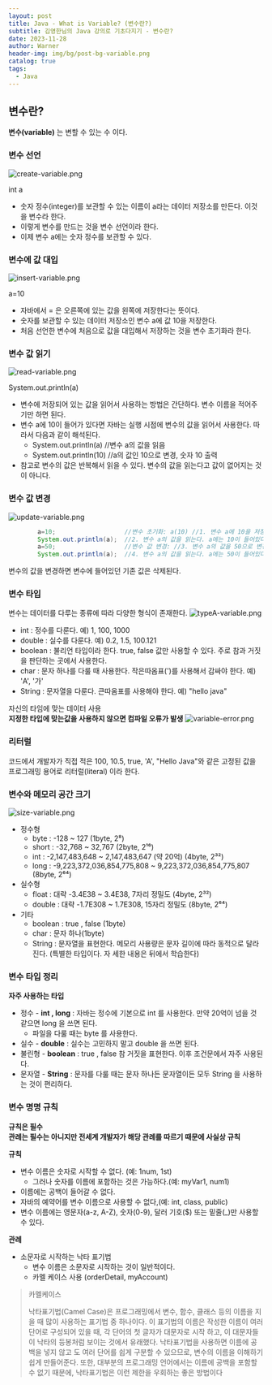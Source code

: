 ```yaml
---
layout: post
title: Java - What is Variable? (변수란?)
subtitle: 김영한님의 Java 강의로 기초다지기 - 변수란?
date: 2023-11-28
author: Warner
header-img: img/bg/post-bg-variable.png
catalog: true
tags:
  - Java
---
```


## 변수란?

**변수(variable)** 는 변할 수 있는 수 이다.

### 변수 선언

![create-variable.png](/img/post/2023-11-28/create-variable.png)

int a

- 숫자 정수(integer)를 보관할 수 있는 이름이 a라는 데이터 저장소를 만든다. 이것을 변수라 한다.
- 이렇게 변수를 만드는 것을 변수 선언이라 한다.
- 이제 변수 a에는 숫자 정수를 보관할 수 있다.

### 변수에 값 대입

![insert-variable.png](/img/post/2023-11-28/insert-variable.png)

a=10

- 자바에서 = 은 오른쪽에 있는 값을 왼쪽에 저장한다는 뜻이다.
- 숫자를 보관할 수 있는 데이터 저장소인 변수 a에 값 10을 저장한다.
- 처음 선언한 변수에 처음으로 값을 대입해서 저장하는 것을 변수 초기화라 한다.

### 변수 값 읽기

![read-variable.png](/img/post/2023-11-28/read-variable.png)

System.out.println(a)

- 변수에 저장되어 있는 값을 읽어서 사용하는 방법은 간단하다. 변수 이름을 적어주기만 하면 된다.
- 변수 a에 10이 들어가 있다면 자바는 실행 시점에 변수의 값을 읽어서 사용한다. 따라서 다음과 같이 해석된다.
    - System.out.println(a) //변수 a의 값을 읽음
    - System.out.println(10) //a의 값인 10으로 변경, 숫자 10 출력
- 참고로 변수의 값은 반복해서 읽을 수 있다. 변수의 값을 읽는다고 값이 없어지는 것이 아니다.

### 변수 값 변경

![update-variable.png](/img/post/2023-11-28/update-variable.png)

~~~java
        a=10;                   //변수 초기화: a(10) //1. 변수 a에 10을 저장한다.
        System.out.println(a);  //2. 변수 a의 값을 읽는다. a에는 10이 들어있다. 10을 출력한다.
        a=50;                   //변수 값 변경: //3. 변수 a의 값을 50으로 변경한다. a(10 -> 50)
        System.out.println(a);  //4. 변수 a의 값을 읽는다. a에는 50이 들어있다. 50을 출력한다.
~~~

변수의 값을 변경하면 변수에 들어있던 기존 값은 삭제된다.

### 변수 타입

변수는 데이터를 다루는 종류에 따라 다양한 형식이 존재한다.
![typeA-variable.png](/img/post/2023-11-28/typeA-variable.png)

- int : 정수를 다룬다. 예) 1, 100, 1000
- double : 실수를 다룬다. 예) 0.2, 1.5, 100.121
- boolean : 불리언 타입이라 한다. true, false 값만 사용할 수 있다. 주로 참과 거짓을 판단하는 곳에서 사용한다.
- char : 문자 하나를 다룰 때 사용한다. 작은따옴표(')를 사용해서 감싸야 한다. 예) 'A', '가'
- String : 문자열을 다룬다. 큰따옴표를 사용해야 한다. 예) "hello java"

자신의 타임에 맞는 데이터 사용\
**지정한 타입에 맞는값을 사용하지 않으면 컴파일 오류가 발생**
![variable-error.png](/img/post/2023-11-28/variable-error.png)

### 리터럴

코드에서 개발자가 직접 적은 100, 10.5, true, 'A', "Hello Java"와 같은 고정된 값을 프로그래밍 용어로 리터럴(literal) 이라 한다.

### 변수와 메모리 공간 크기

![size-variable.png](/img/post/2023-11-28/size-variable.png)

- 정수형
    - byte : -128 ~ 127 (1byte, 2⁸)
    - short : -32,768 ~ 32,767 (2byte, 2¹⁶)
    - int : -2,147,483,648 ~ 2,147,483,647 (약 20억) (4byte, 2³²)
    - long : -9,223,372,036,854,775,808 ~ 9,223,372,036,854,775,807 (8byte, 2⁶⁴)
- 실수형
    - float : 대략 -3.4E38 ~ 3.4E38, 7자리 정밀도 (4byte, 2³²)
    - double : 대략 -1.7E308 ~ 1.7E308, 15자리 정밀도 (8byte, 2⁶⁴)
- 기타
    - boolean : true , false (1byte)
    - char : 문자 하나(1byte)
    - String : 문자열을 표현한다. 메모리 사용량은 문자 길이에 따라 동적으로 달라진다. (특별한 타입이다. 자
      세한 내용은 뒤에서 학습한다)

### 변수 타입 정리

**자주 사용하는 타입**

- 정수 - **int , long** : 자바는 정수에 기본으로 int 를 사용한다. 만약 20억이 넘을 것 같으면 long 을 쓰면 된다.
    - 파일을 다룰 때는 byte 를 사용한다.
- 실수 - **double** : 실수는 고민하지 말고 double 을 쓰면 된다.
- 불린형 - **boolean** : true , false 참 거짓을 표현한다. 이후 조건문에서 자주 사용된다.
- 문자열 - **String** : 문자를 다룰 때는 문자 하나든 문자열이든 모두 String 을 사용하는 것이 편리하다.

### 변수 명명 규칙
**규칙은 필수\
관례는 필수는 아니지만 전세계 개발자가 해당 관례를 따르기 때문에 사실상 규칙**

**규칙**
- 변수 이름은 숫자로 시작할 수 없다. (예: 1num, 1st)
  - 그러나 숫자를 이름에 포함하는 것은 가능하다.(예: myVar1, num1)
- 이름에는 공백이 들어갈 수 없다.
- 자바의 예약어를 변수 이름으로 사용할 수 없다,(예: int, class, public)
- 변수 이름에는 영문자(a-z, A-Z), 숫자(0-9), 달러 기호($) 또는 밑줄(_)만 사용할 수 있다.

**관례**
- 소문자로 시작하는 낙타 표기법
  - 변수 이름은 소문자로 시작하는 것이 일반적이다.
  - 카멜 케이스 사용 (orderDetail, myAccount)

> 카멜케이스
> 
> 낙타표기법(Camel Case)은 프로그래밍에서 변수, 함수, 클래스 등의 이름을 지을 때 많이 사용하는 표기법 중
하나이다. 이 표기법의 이름은 작성한 이름이 여러 단어로 구성되어 있을 때, 각 단어의 첫 글자가 대문자로 시작
하고, 이 대문자들이 낙타의 등봉처럼 보이는 것에서 유래했다. 낙타표기법을 사용하면 이름에 공백을 넣지 않고
도 여러 단어를 쉽게 구분할 수 있으므로, 변수의 이름을 이해하기 쉽게 만들어준다. 또한, 대부분의 프로그래밍
언어에서는 이름에 공백을 포함할 수 없기 때문에, 낙타표기법은 이런 제한을 우회하는 좋은 방법이다